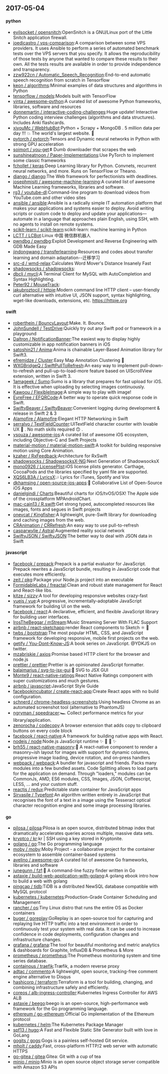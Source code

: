 ## 2017-05-04

#### python
* [evilsocket / opensnitch](https://github.com/evilsocket/opensnitch):OpenSnitch is a GNU/Linux port of the Little Snitch application firewall.
* [joedicastro / vps-comparison](https://github.com/joedicastro/vps-comparison):A comparison between some VPS providers. It uses Ansible to perform a series of automated benchmark tests over the VPS servers that you specify. It allows the reproducibility of those tests by anyone that wanted to compare these results to their own. All the tests results are available in order to provide independence and transparency.
* [zzw922cn / Automatic_Speech_Recognition](https://github.com/zzw922cn/Automatic_Speech_Recognition):End-to-end automatic speech recognition from scratch in Tensorflow
* [keon / algorithms](https://github.com/keon/algorithms):Minimal examples of data structures and algorithms in Python
* [tensorflow / models](https://github.com/tensorflow/models):Models built with TensorFlow
* [vinta / awesome-python](https://github.com/vinta/awesome-python):A curated list of awesome Python frameworks, libraries, software and resources
* [donnemartin / interactive-coding-challenges](https://github.com/donnemartin/interactive-coding-challenges):Huge update! Interactive Python coding interview challenges (algorithms and data structures). Includes Anki flashcards.
* [xiyouMc / WebHubBot](https://github.com/xiyouMc/WebHubBot):Python + Scrapy + MongoDB . 5 million data per day !!! 💥 The world's largest website. 🔞
* [pytorch / pytorch](https://github.com/pytorch/pytorch):Tensors and Dynamic neural networks in Python with strong GPU acceleration
* [soimort / you-get](https://github.com/soimort/you-get):⏬ Dumb downloader that scrapes the web
* [sunshineatnoon / Paper-Implementations](https://github.com/sunshineatnoon/Paper-Implementations):Use PyTorch to implement some classic frameworks
* [fchollet / keras](https://github.com/fchollet/keras):Deep Learning library for Python. Convnets, recurrent neural networks, and more. Runs on TensorFlow or Theano.
* [django / django](https://github.com/django/django):The Web framework for perfectionists with deadlines.
* [josephmisiti / awesome-machine-learning](https://github.com/josephmisiti/awesome-machine-learning):A curated list of awesome Machine Learning frameworks, libraries and software.
* [rg3 / youtube-dl](https://github.com/rg3/youtube-dl):Command-line program to download videos from YouTube.com and other video sites
* [ansible / ansible](https://github.com/ansible/ansible):Ansible is a radically simple IT automation platform that makes your applications and systems easier to deploy. Avoid writing scripts or custom code to deploy and update your applications— automate in a language that approaches plain English, using SSH, with no agents to install on remote systems.
* [scikit-learn / scikit-learn](https://github.com/scikit-learn/scikit-learn):scikit-learn: machine learning in Python
* [LCTT / LCBot](https://github.com/LCTT/LCBot):Linux 中国 微信群机器人
* [pwndbg / pwndbg](https://github.com/pwndbg/pwndbg):Exploit Development and Reverse Engineering with GDB Made Easy
* [jindongwang / transferlearning](https://github.com/jindongwang/transferlearning):Resources and codes about transfer learning and domain adaptation--迁移学习
* [src-d / wmd-relax](https://github.com/src-d/wmd-relax):Calculates Word Mover's Distance Insanely Fast
* [shadowsocks / shadowsocks](https://github.com/shadowsocks/shadowsocks):
* [dbcli / mycli](https://github.com/dbcli/mycli):A Terminal Client for MySQL with AutoCompletion and Syntax Highlighting.
* [Peter92 / MouseTrack](https://github.com/Peter92/MouseTrack):
* [jakubroztocil / httpie](https://github.com/jakubroztocil/httpie):Modern command line HTTP client – user-friendly curl alternative with intuitive UI, JSON support, syntax highlighting, wget-like downloads, extensions, etc. https://httpie.org

#### swift
* [roberthein / BouncyLayout](https://github.com/roberthein/BouncyLayout):Make. It. Bounce.
* [JohnSundell / TestDrive](https://github.com/JohnSundell/TestDrive):Quickly try out any Swift pod or framework in a playground
* [Daltron / NotificationBanner](https://github.com/Daltron/NotificationBanner):The easiest way to display highly customizable in app notification banners in iOS
* [satoshin21 / Anima](https://github.com/satoshin21/Anima):Anima is chainable Layer-Based Animation library for Swift3.
* [efremidze / Cluster](https://github.com/efremidze/Cluster):Easy Map Annotation Clustering 📍
* [WXGBridgeQ / SwiftPullToRefresh](https://github.com/WXGBridgeQ/SwiftPullToRefresh):An easy way to implement pull-down-to-refresh and pull-up-to-load-more feature based on UIScrollView extension, written in Swift 3.
* [1amageek / Sumo](https://github.com/1amageek/Sumo):Sumo is a library that prepares for fast upload for iOS. It is effective when uploading by selecting images continuously.
* [Kawoou / FlexibleImage](https://github.com/Kawoou/FlexibleImage):A simple way to play with image!
* [EyreFree / EFQRCode](https://github.com/EyreFree/EFQRCode):A better way to operate quick response code in Swift.
* [SwiftyBeaver / SwiftyBeaver](https://github.com/SwiftyBeaver/SwiftyBeaver):Convenient logging during development & release in Swift 2 & 3
* [Alamofire / Alamofire](https://github.com/Alamofire/Alamofire):Elegant HTTP Networking in Swift
* [serralvo / TextFieldCounter](https://github.com/serralvo/TextFieldCounter):UITextField character counter with lovable UX 💖 . No math skills required 🙃 .
* [vsouza / awesome-ios](https://github.com/vsouza/awesome-ios):A curated list of awesome iOS ecosystem, including Objective-C and Swift Projects
* [material-motion / material-motion-swift](https://github.com/material-motion/material-motion-swift):A toolkit for building responsive motion using Core Animation.
* [kzaher / RxFeedback](https://github.com/kzaher/RxFeedback):Architecture for RxSwift
* [shadowsocks / ShadowsocksX-NG](https://github.com/shadowsocks/ShadowsocksX-NG):Next Generation of ShadowsocksX
* [mono0926 / LicensePlist](https://github.com/mono0926/LicensePlist):iOS license plists generator. Carthage, CocoaPods and the libraries specified by yaml file are supported.
* [XQS6LB3A / LyricsX](https://github.com/XQS6LB3A/LyricsX):🎶 Lyrics for iTunes, Spotify and Vox
* [dkhamsing / open-source-ios-apps](https://github.com/dkhamsing/open-source-ios-apps):📱 Collaborative List of Open-Source iOS Apps
* [danielgindi / Charts](https://github.com/danielgindi/Charts):Beautiful charts for iOS/tvOS/OSX! The Apple side of the crossplatform MPAndroidChart.
* [mac-cain13 / R.swift](https://github.com/mac-cain13/R.swift):Get strong typed, autocompleted resources like images, fonts and segues in Swift projects
* [onevcat / Kingfisher](https://github.com/onevcat/Kingfisher):A lightweight, pure-Swift library for downloading and caching images from the web.
* [CRAnimation / CRRefresh](https://github.com/CRAnimation/CRRefresh):An easy way to use pull-to-refresh
* [casparwylie / Astral](https://github.com/casparwylie/Astral):Augmented reality social network
* [SwiftyJSON / SwiftyJSON](https://github.com/SwiftyJSON/SwiftyJSON):The better way to deal with JSON data in Swift

#### javascript
* [facebook / prepack](https://github.com/facebook/prepack):Prepack is a partial evaluator for JavaScript. Prepack rewrites a JavaScript bundle, resulting in JavaScript code that executes more efficiently.
* [zeit / pkg](https://github.com/zeit/pkg):Package your Node.js project into an executable
* [FormidableLabs / freactal](https://github.com/FormidableLabs/freactal):Clean and robust state management for React and React-like libs.
* [kitze / sizzy](https://github.com/kitze/sizzy):A tool for developing responsive websites crazy-fast
* [vuejs / vue](https://github.com/vuejs/vue):A progressive, incrementally-adoptable JavaScript framework for building UI on the web.
* [facebook / react](https://github.com/facebook/react):A declarative, efficient, and flexible JavaScript library for building user interfaces.
* [IrosTheBeggar / mStream](https://github.com/IrosTheBeggar/mStream):Music Streaming Server With FLAC Support
* [airbnb / react-sketchapp](https://github.com/airbnb/react-sketchapp):render React components to Sketch ⚛️ 💎
* [twbs / bootstrap](https://github.com/twbs/bootstrap):The most popular HTML, CSS, and JavaScript framework for developing responsive, mobile first projects on the web.
* [getify / You-Dont-Know-JS](https://github.com/getify/You-Dont-Know-JS):A book series on JavaScript. @YDKJS on twitter.
* [mzabriskie / axios](https://github.com/mzabriskie/axios):Promise based HTTP client for the browser and node.js
* [prettier / prettier](https://github.com/prettier/prettier):Prettier is an opinionated JavaScript formatter.
* [balajmarius / svg-to-jsx-gui](https://github.com/balajmarius/svg-to-jsx-gui):🍭 SVG to JSX GUI
* [Monte9 / react-native-ratings](https://github.com/Monte9/react-native-ratings):React Native Ratings component with super customizations and much gestures.
* [airbnb / javascript](https://github.com/airbnb/javascript):JavaScript Style Guide
* [facebookincubator / create-react-app](https://github.com/facebookincubator/create-react-app):Create React apps with no build configuration.
* [schnerd / chrome-headless-screenshots](https://github.com/schnerd/chrome-headless-screenshots):Using headless Chrome as an automated screenshot tool (alternative to PhantomJS)
* [ngryman / speedracer](https://github.com/ngryman/speedracer):🏎 Collect performance metrics for your library/application.
* [zenorocha / codecopy](https://github.com/zenorocha/codecopy):A browser extension that adds copy to clipboard buttons on every code block
* [facebook / react-native](https://github.com/facebook/react-native):A framework for building native apps with React.
* [nodejs / node](https://github.com/nodejs/node):Node.js JavaScript runtime ✨ 🐢 🚀 ✨
* [brh55 / react-native-masonry](https://github.com/brh55/react-native-masonry):🙌 A react-native component to render a masonry~ish layout for images with support for dynamic columns, progressive image loading, device rotation, and on-press handlers
* [webpack / webpack](https://github.com/webpack/webpack):A bundler for javascript and friends. Packs many modules into a few bundled assets. Code Splitting allows to load parts for the application on demand. Through "loaders," modules can be CommonJs, AMD, ES6 modules, CSS, Images, JSON, Coffeescript, LESS, ... and your custom stuff.
* [reactjs / redux](https://github.com/reactjs/redux):Predictable state container for JavaScript apps
* [Sirvasile / Typefont](https://github.com/Sirvasile/Typefont):An algorithm written entirely in JavaScript that recognises the font of a text in a image using the Tesseract optical character recognition engine and some image processing libraries.

#### go
* [pilosa / pilosa](https://github.com/pilosa/pilosa):Pilosa is an open source, distributed bitmap index that dramatically accelerates queries across multiple, massive data sets.
* [kryptco / kr](https://github.com/kryptco/kr):kr | SSH using a key stored in Kryptonite.
* [golang / go](https://github.com/golang/go):The Go programming language
* [moby / moby](https://github.com/moby/moby):Moby Project - a collaborative project for the container ecosystem to assemble container-based systems
* [avelino / awesome-go](https://github.com/avelino/awesome-go):A curated list of awesome Go frameworks, libraries and software
* [junegunn / fzf](https://github.com/junegunn/fzf):🌸 A command-line fuzzy finder written in Go
* [astaxie / build-web-application-with-golang](https://github.com/astaxie/build-web-application-with-golang):A golang ebook intro how to build a web with golang
* [pingcap / tidb](https://github.com/pingcap/tidb):TiDB is a distributed NewSQL database compatible with MySQL protocol
* [kubernetes / kubernetes](https://github.com/kubernetes/kubernetes):Production-Grade Container Scheduling and Management
* [rancher / os](https://github.com/rancher/os):Tiny Linux distro that runs the entire OS as Docker containers
* [buger / goreplay](https://github.com/buger/goreplay):GoReplay is an open-source tool for capturing and replaying live HTTP traffic into a test environment in order to continuously test your system with real data. It can be used to increase confidence in code deployments, configuration changes and infrastructure changes.
* [grafana / grafana](https://github.com/grafana/grafana):The tool for beautiful monitoring and metric analytics & dashboards for Graphite, InfluxDB & Prometheus & More
* [prometheus / prometheus](https://github.com/prometheus/prometheus):The Prometheus monitoring system and time series database.
* [containous / traefik](https://github.com/containous/traefik):Træfik, a modern reverse proxy
* [adtac / commento](https://github.com/adtac/commento):A lightweight, open source, tracking-free comment engine alternative to Disqus
* [hashicorp / terraform](https://github.com/hashicorp/terraform):Terraform is a tool for building, changing, and combining infrastructure safely and efficiently.
* [coreos / alb-ingress-controller](https://github.com/coreos/alb-ingress-controller):Kubernetes Ingress Controller for AWS ALB
* [astaxie / beego](https://github.com/astaxie/beego):beego is an open-source, high-performance web framework for the Go programming language.
* [ethereum / go-ethereum](https://github.com/ethereum/go-ethereum):Official Go implementation of the Ethereum protocol
* [kubernetes / helm](https://github.com/kubernetes/helm):The Kubernetes Package Manager
* [spf13 / hugo](https://github.com/spf13/hugo):A Fast and Flexible Static Site Generator built with love in GoLang
* [gogits / gogs](https://github.com/gogits/gogs):Gogs is a painless self-hosted Git service.
* [mholt / caddy](https://github.com/mholt/caddy):Fast, cross-platform HTTP/2 web server with automatic HTTPS
* [go-gitea / gitea](https://github.com/go-gitea/gitea):Gitea: Git with a cup of tea
* [minio / minio](https://github.com/minio/minio):Minio is an open source object storage server compatible with Amazon S3 APIs
